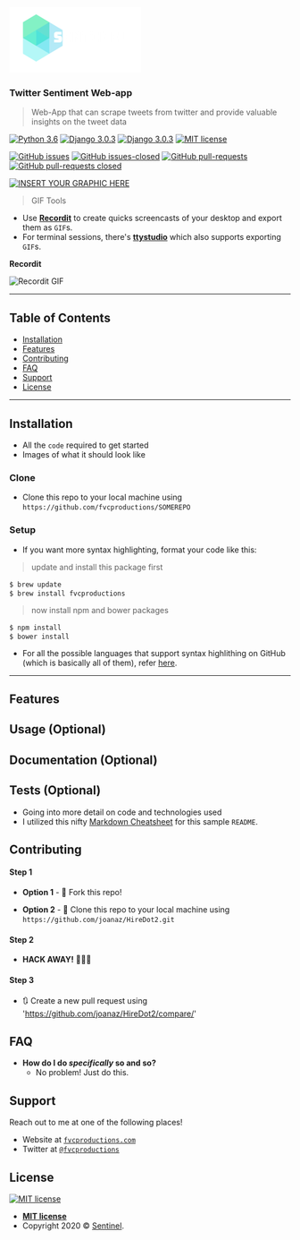 ![alt text](https://github.com/nikitperiwal/sentinel/blob/master/sentinel_frontend/static/img/sentinel.png?raw=true)

### Twitter Sentiment Web-app

> Web-App that can scrape tweets from twitter and provide valuable insights on the tweet data

[![Python 3.6](https://img.shields.io/badge/Python-3.6-blue.svg)](https://www.python.org/downloads/release/python-360/)
[![Django 3.0.3](https://img.shields.io/badge/Django-3.0.3-blue.svg)](https://docs.djangoproject.com/en/3.1/releases/3.0.3/)
[![Django 3.0.3](https://img.shields.io/badge/GetOldTweets3-0.0.11-blue.svg)](https://github.com/Mottl/GetOldTweets3)
[![MIT license](https://img.shields.io/badge/License-MIT-blue.svg)](https://lbesson.mit-license.org/)

[![GitHub issues](https://img.shields.io/github/issues/nikitperiwal/sentinel)](https://github.com/nikitperiwal/sentinel/issues)
[![GitHub issues-closed](https://img.shields.io/github/issues-closed/nikitperiwal/sentinel)](https://github.com/nikitperiwal/sentinel/issues?q=is%3Aissue+is%3Aclosed)
[![GitHub pull-requests](https://img.shields.io/github/issues-pr/nikitperiwal/sentinel)](https://github.com/nikitperiwal/sentinel/pulls)
[![GitHub pull-requests closed](https://img.shields.io/github/issues-pr-closed/nikitperiwal/sentinel)](https://github.com/nikitperiwal/sentinel/pulls?q=is%3Apr+is%3Aclosed)


[![INSERT YOUR GRAPHIC HERE](https://i.imgur.com/k1sCYAe.png)]()


> GIF Tools

- Use <a href="http://recordit.co/" target="_blank">**Recordit**</a> to create quicks screencasts of your desktop and export them as `GIF`s.
- For terminal sessions, there's <a href="https://github.com/chjj/ttystudio" target="_blank">**ttystudio**</a> which also supports exporting `GIF`s.

**Recordit**

![Recordit GIF](http://g.recordit.co/iLN6A0vSD8.gif)

---

## Table of Contents

- [Installation](#installation)
- [Features](#features)
- [Contributing](#contributing)
- [FAQ](#faq)
- [Support](#support)
- [License](#license)


---

## Installation

- All the `code` required to get started
- Images of what it should look like

### Clone

- Clone this repo to your local machine using `https://github.com/fvcproductions/SOMEREPO`

### Setup

- If you want more syntax highlighting, format your code like this:

> update and install this package first

```shell
$ brew update
$ brew install fvcproductions
```

> now install npm and bower packages

```shell
$ npm install
$ bower install
```

- For all the possible languages that support syntax highlithing on GitHub (which is basically all of them), refer <a href="https://github.com/github/linguist/blob/master/lib/linguist/languages.yml" target="_blank">here</a>.

---

## Features
## Usage (Optional)
## Documentation (Optional)
## Tests (Optional)

- Going into more detail on code and technologies used
- I utilized this nifty <a href="https://github.com/adam-p/markdown-here/wiki/Markdown-Cheatsheet" target="_blank">Markdown Cheatsheet</a> for this sample `README`.


## Contributing


#### Step 1

- **Option 1** - 🍴 Fork this repo!

- **Option 2** - 👯 Clone this repo to your local machine using `https://github.com/joanaz/HireDot2.git`

#### Step 2

- **HACK AWAY!** 🔨🔨🔨

#### Step 3

- 🔃 Create a new pull request using 'https://github.com/joanaz/HireDot2/compare/'



## FAQ

- **How do I do *specifically* so and so?**
    - No problem! Just do this.


## Support

Reach out to me at one of the following places!

- Website at <a href="http://fvcproductions.com" target="_blank">`fvcproductions.com`</a>
- Twitter at <a href="http://twitter.com/fvcproductions" target="_blank">`@fvcproductions`</a>


## License

[![MIT license](https://img.shields.io/badge/License-MIT-blue.svg)](https://lbesson.mit-license.org/)

- **[MIT license](http://opensource.org/licenses/mit-license.php)**
- Copyright 2020 © <a href="https://sentinel-nlp.herokuapp.com/" target="_blank">Sentinel</a>.